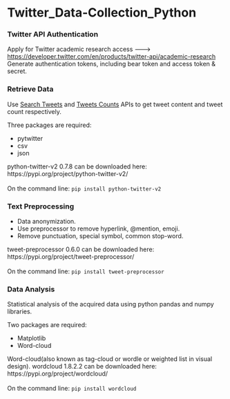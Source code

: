 # Twitter_Data-Collection_Python

### Twitter API Authentication
Apply for Twitter academic research access ---> https://developer.twitter.com/en/products/twitter-api/academic-research</br>
Generate authentication tokens, including bear token and access token & secret. </br>

### Retrieve Data
Use [Search Tweets](https://github.com/YW-2022/Twitter_Data-Collection_Python/blob/master/Twitter_Data%20Collection_Python/tweets_content.py) and [Tweets Counts](https://github.com/YW-2022/Twitter_Data-Collection_Python/blob/master/Twitter_Data%20Collection_Python/count.py) APIs to get tweet content and tweet count respectively.

Three packages are required:
<ul>
  <li>pytwitter</li>
  <li>csv</li>
  <li>json</li>
</ul>
python-twitter-v2 0.7.8 can be downloaded here:
https://pypi.org/project/python-twitter-v2/
</br>
</br>
On the command line: <code>pip install python-twitter-v2</code>
</br>

### Text Preprocessing

<ul>
  <li>Data anonymization.</li>
  <li>Use preprocessor to remove hyperlink, @mention, emoji.</li>
  <li>Remove punctuation, special symbol, common stop-word.</li>
</ul>
tweet-preprocessor 0.6.0 can be downloaded here:
https://pypi.org/project/tweet-preprocessor/
</br>
</br>
On the command line: <code>pip install tweet-preprocessor</code>
</br>

### Data Analysis
Statistical analysis of the acquired data using python pandas and numpy libraries.

Two packages are required:
<ul>
  <li>Matplotlib</li>
  <li>Word-cloud</li>
</ul>
Word-cloud(also known as tag-cloud or wordle or weighted list in visual design). wordcloud 1.8.2.2 can be downloaded here:
https://pypi.org/project/wordcloud/
</br>
</br>
On the command line: <code>pip install wordcloud</code>
